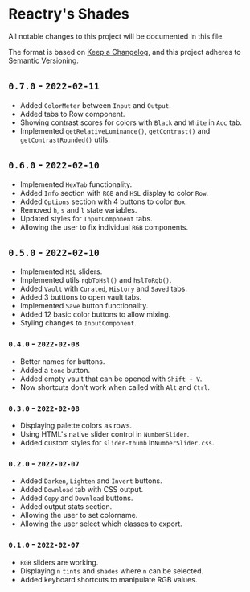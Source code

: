 

# Reactry's Shades
All notable changes to this project will be documented in this file.

The format is based on [Keep a Changelog](https://keepachangelog.com/en/1.0.0/),
and this project adheres to [Semantic Versioning](https://semver.org/spec/v2.0.0.html).


## `0.7.0` - `2022-02-11`
* Added `ColorMeter` between `Input` and `Output`.
* Added tabs to Row component.
* Showing contrast scores for colors with `Black` and `White` in `Acc` tab.
* Implemented `getRelativeLuminance()`, `getContrast()` and `getContrastRounded()` utils.


## `0.6.0` - `2022-02-10`
* Implemented `HexTab` functionality.
* Added `Info` section with `RGB` and `HSL` display to color `Row`.
* Added `Options` section with 4 buttons to color `Box`.
* Removed `h`, `s` and `l` state variables.
* Updated styles for `InputComponent` tabs.
* Allowing the user to fix individual `RGB` components.


## `0.5.0` - `2022-02-10`
* Implemented `HSL` sliders.
* Implemented utils `rgbToHsl()` and `hslToRgb()`.
* Added `Vault` with `Curated`, `History` and `Saved` tabs.
* Added 3 butttons to open vault tabs.
* Implemented `Save` button functionality.
* Added 12 basic color buttons to allow mixing.
* Styling changes to `InputComponent`.


### `0.4.0` - `2022-02-08`
* Better names for buttons.
* Added a `tone` button.
* Added empty vault that can be opened with `Shift + V`.
* Now shortcuts don't work when called with `Alt` and `Ctrl`.


### `0.3.0` - `2022-02-08`
* Displaying palette colors as rows.
* Using HTML's native slider control in `NumberSlider`.
* Added custom styles for `slider-thumb` in`NumberSlider.css`.


### `0.2.0` - `2022-02-07`
* Added `Darken`, `Lighten` and `Invert` buttons.
* Added `Download` tab with CSS output.
* Added `Copy` and `Download` buttons.
* Added output stats section.
* Allowing the user to set colorname.
* Allowing the user select which classes to export.


### `0.1.0` - `2022-02-07`
* `RGB` sliders are working.
* Displaying `n` `tints` and `shades` where `n` can be selected.
* Added keyboard shortcuts to manipulate RGB values.


